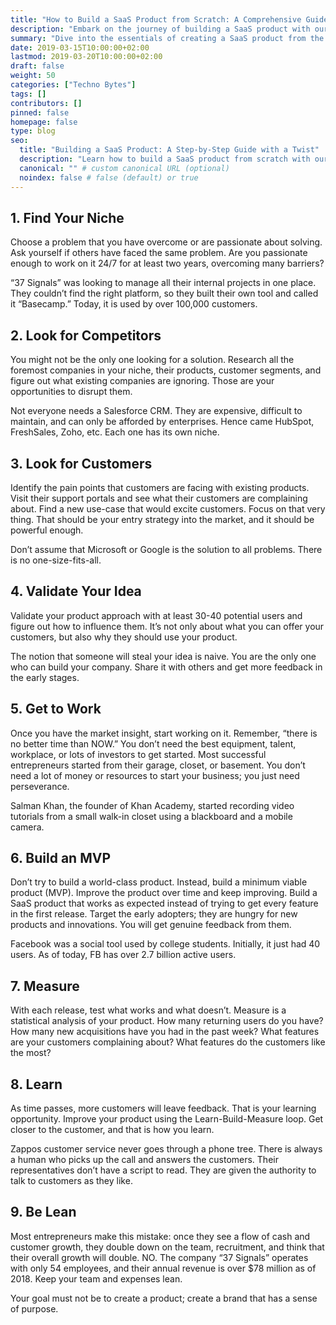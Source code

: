 ```yaml
---
title: "How to Build a SaaS Product from Scratch: A Comprehensive Guide"
description: "Embark on the journey of building a SaaS product with our comprehensive guide, featuring a blend of technical insights, sarcasm, and humor."
summary: "Dive into the essentials of creating a SaaS product from the ground up with our detailed guide, enriched with sarcasm and humor for an engaging read."
date: 2019-03-15T10:00:00+02:00
lastmod: 2019-03-20T10:00:00+02:00
draft: false
weight: 50
categories: ["Techno Bytes"]
tags: []
contributors: []
pinned: false
homepage: false
type: blog
seo:
  title: "Building a SaaS Product: A Step-by-Step Guide with a Twist"
  description: "Learn how to build a SaaS product from scratch with our unique guide, combining expert advice with a dose of sarcasm and humor for a memorable learning experience."
  canonical: "" # custom canonical URL (optional)
  noindex: false # false (default) or true
---
```


## 1. Find Your Niche

Choose a problem that you have overcome or are passionate about solving. Ask yourself if others have faced the same problem. Are you passionate enough to work on it 24/7 for at least two years, overcoming many barriers? 

“37 Signals” was looking to manage all their internal projects in one place. They couldn’t find the right platform, so they built their own tool and called it “Basecamp.” Today, it is used by over 100,000 customers.

## 2. Look for Competitors

You might not be the only one looking for a solution. Research all the foremost companies in your niche, their products, customer segments, and figure out what existing companies are ignoring. Those are your opportunities to disrupt them.

Not everyone needs a Salesforce CRM. They are expensive, difficult to maintain, and can only be afforded by enterprises. Hence came HubSpot, FreshSales, Zoho, etc. Each one has its own niche.

## 3. Look for Customers

Identify the pain points that customers are facing with existing products. Visit their support portals and see what their customers are complaining about. Find a new use-case that would excite customers. Focus on that very thing. That should be your entry strategy into the market, and it should be powerful enough.

Don’t assume that Microsoft or Google is the solution to all problems. There is no one-size-fits-all.

## 4. Validate Your Idea

Validate your product approach with at least 30-40 potential users and figure out how to influence them. It’s not only about what you can offer your customers, but also why they should use your product.

The notion that someone will steal your idea is naive. You are the only one who can build your company. Share it with others and get more feedback in the early stages.

## 5. Get to Work

Once you have the market insight, start working on it. Remember, “there is no better time than NOW.” You don’t need the best equipment, talent, workplace, or lots of investors to get started. Most successful entrepreneurs started from their garage, closet, or basement. You don’t need a lot of money or resources to start your business; you just need perseverance.

Salman Khan, the founder of Khan Academy, started recording video tutorials from a small walk-in closet using a blackboard and a mobile camera.

## 6. Build an MVP

Don’t try to build a world-class product. Instead, build a minimum viable product (MVP). Improve the product over time and keep improving. Build a SaaS product that works as expected instead of trying to get every feature in the first release. Target the early adopters; they are hungry for new products and innovations. You will get genuine feedback from them.

Facebook was a social tool used by college students. Initially, it just had 40 users. As of today, FB has over 2.7 billion active users.

## 7. Measure

With each release, test what works and what doesn’t. Measure is a statistical analysis of your product. How many returning users do you have? How many new acquisitions have you had in the past week? What features are your customers complaining about? What features do the customers like the most?

## 8. Learn

As time passes, more customers will leave feedback. That is your learning opportunity. Improve your product using the Learn-Build-Measure loop. Get closer to the customer, and that is how you learn.

Zappos customer service never goes through a phone tree. There is always a human who picks up the call and answers the customers. Their representatives don’t have a script to read. They are given the authority to talk to customers as they like.

## 9. Be Lean

Most entrepreneurs make this mistake: once they see a flow of cash and customer growth, they double down on the team, recruitment, and think that their overall growth will double. NO. The company “37 Signals” operates with only 54 employees, and their annual revenue is over $78 million as of 2018. Keep your team and expenses lean.

Your goal must not be to create a product; create a brand that has a sense of purpose.

